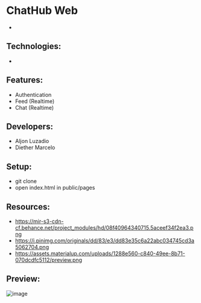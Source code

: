 # ChatHub Web
- 

## Technologies:
- 

## Features:
- Authentication 
- Feed (Realtime)
- Chat (Realtime)

## Developers:
- Aljon Luzadio
- Diether Marcelo

## Setup:
- git clone
- open index.html in public/pages

## Resources:
- https://mir-s3-cdn-cf.behance.net/project_modules/hd/08f40964340715.5aceef34f2ea3.png
- https://i.pinimg.com/originals/dd/83/e3/dd83e35c6a22abc034745cd3a5062704.png
- https://assets.materialup.com/uploads/1288e560-c840-49ee-8b71-070dcdfc5112/preview.png

## Preview:
![image](https://github.com/diethermarcelo/chat-hub-web/assets/57478980/1a1c4e3e-dec1-4fbd-8de9-bdf8a6de3304)


